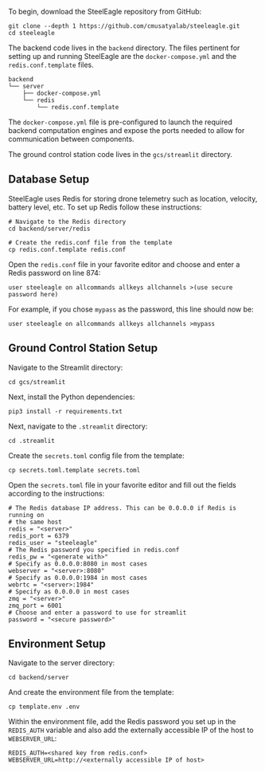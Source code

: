 To begin, download the SteelEagle repository from GitHub:

```
git clone --depth 1 https://github.com/cmusatyalab/steeleagle.git
cd steeleagle
```

The backend code lives in the `backend` directory. The files pertinent for
setting up and running SteelEagle are the `docker-compose.yml` and the
`redis.conf.template` files.

```
backend
└── server
    ├── docker-compose.yml
    └── redis
        └── redis.conf.template

```
The `docker-compose.yml` file is pre-configured to launch the required
backend computation engines and expose the ports needed to allow for
communication between components.

The ground control station code lives in the `gcs/streamlit` directory.

## Database Setup

SteelEagle uses Redis for storing drone telemetry such as location, velocity,
battery level, etc. To set up Redis follow these instructions:
```
# Navigate to the Redis directory
cd backend/server/redis

# Create the redis.conf file from the template
cp redis.conf.template redis.conf
```

Open the `redis.conf` file in your favorite editor and choose and enter a
Redis password on line 874:
```
user steeleagle on allcommands allkeys allchannels >(use secure password here)
```
For example, if you chose `mypass` as the password, this line should now be:
```
user steeleagle on allcommands allkeys allchannels >mypass
```

## Ground Control Station Setup
Navigate to the Streamlit directory:
```
cd gcs/streamlit
```
Next, install the Python dependencies:
```
pip3 install -r requirements.txt
```
Next, navigate to the `.streamlit` directory:
```
cd .streamlit
```
Create the `secrets.toml` config file from the template:
```
cp secrets.toml.template secrets.toml
```
Open the `secrets.toml` file in your favorite editor and fill out the fields
according to the instructions:
```
# The Redis database IP address. This can be 0.0.0.0 if Redis is running on
# the same host
redis = "<server>"
redis_port = 6379
redis_user = "steeleagle"
# The Redis password you specified in redis.conf
redis_pw = "<generate with>"
# Specify as 0.0.0.0:8080 in most cases
webserver = "<server>:8080"
# Specify as 0.0.0.0:1984 in most cases
webrtc = "<server>:1984"
# Specify as 0.0.0.0 in most cases
zmq = "<server>"
zmq_port = 6001
# Choose and enter a password to use for streamlit
password = "<secure password>"
```

## Environment Setup
Navigate to the server directory:
```
cd backend/server
```
And create the environment file from the template:
```
cp template.env .env
```
Within the environment file, add the Redis password you set up in the
`REDIS_AUTH` variable and also add the externally accessible IP of the host
to `WEBSERVER_URL`:
```
REDIS_AUTH=<shared key from redis.conf>
WEBSERVER_URL=http://<externally accessible IP of host>
```
